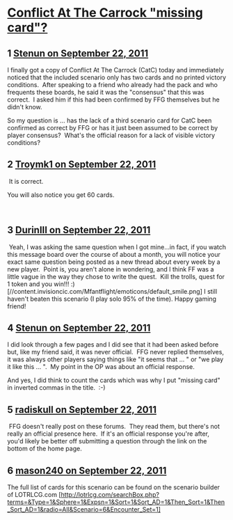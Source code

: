 # [Conflict At The Carrock &quot;missing card&quot;?](https://community.fantasyflightgames.com/topic/53536-conflict-at-the-carrock-missing-card/)

## 1 [Stenun on September 22, 2011](https://community.fantasyflightgames.com/topic/53536-conflict-at-the-carrock-missing-card/?do=findComment&comment=531485)

I finally got a copy of Conflict At The Carrock (CatC) today and immediately noticed that the included scenario only has two cards and no printed victory conditions.  After speaking to a friend who already had the pack and who frequents these boards, he said it was the "consensus" that this was correct.  I asked him if this had been confirmed by FFG themselves but he didn't know.

So my question is ... has the lack of a third scenario card for CatC been confirmed as correct by FFG or has it just been assumed to be correct by player consensus?  What's the official reason for a lack of visible victory conditions?

## 2 [Troymk1 on September 22, 2011](https://community.fantasyflightgames.com/topic/53536-conflict-at-the-carrock-missing-card/?do=findComment&comment=531526)

 It is correct.

You will also notice you get 60 cards.

 

## 3 [DurinIII on September 22, 2011](https://community.fantasyflightgames.com/topic/53536-conflict-at-the-carrock-missing-card/?do=findComment&comment=531528)

 Yeah, I was asking the same question when I got mine...in fact, if you watch this message board over the course of about a month, you will notice your exact same question being posted as a new thread about every week by a new player.  Point is, you aren't alone in wondering, and I think FF was a little vague in the way they chose to write the quest.  Kill the trolls, quest for 1 token and you win!!! :) [//content.invisioncic.com/Mfantflight/emoticons/default_smile.png] I still haven't beaten this scenario (I play solo 95% of the time). Happy gaming friend!

## 4 [Stenun on September 22, 2011](https://community.fantasyflightgames.com/topic/53536-conflict-at-the-carrock-missing-card/?do=findComment&comment=531535)

I did look through a few pages and I did see that it had been asked before but, like my friend said, it was never official.  FFG never replied themselves, it was always other players saying things like "it seems that ... " or "we play it like this ... ".  My point in the OP was about an official response.

And yes, I did think to count the cards which was why I put "missing card" in inverted commas in the title.  :-)

## 5 [radiskull on September 22, 2011](https://community.fantasyflightgames.com/topic/53536-conflict-at-the-carrock-missing-card/?do=findComment&comment=531553)

 FFG doesn't really post on these forums.  They read them, but there's not really an official presence here.  If it's an official response you're after, you'd likely be better off submitting a question through the link on the bottom of the home page.

## 6 [mason240 on September 22, 2011](https://community.fantasyflightgames.com/topic/53536-conflict-at-the-carrock-missing-card/?do=findComment&comment=531624)

The full list of cards for this scenario can be found on the scenario builder of LOTRLCG.com [http://lotrlcg.com/searchBox.php?terms=&Type=1&Sphere=1&Expsn=1&Sort=1&Sort_AD=1&Then_Sort=1&Then_Sort_AD=1&radio=All&Scenario=6&Encounter_Set=1]

 

